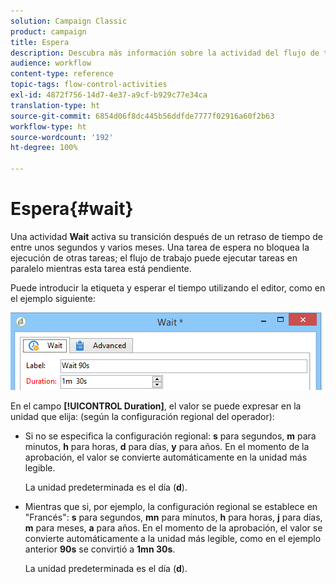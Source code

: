 ```yaml
---
solution: Campaign Classic
product: campaign
title: Espera
description: Descubra más información sobre la actividad del flujo de trabajo Espera
audience: workflow
content-type: reference
topic-tags: flow-control-activities
exl-id: 4872f756-14d7-4e37-a9cf-b929c77e34ca
translation-type: ht
source-git-commit: 6854d06f8dc445b56ddfde7777f02916a60f2b63
workflow-type: ht
source-wordcount: '192'
ht-degree: 100%

---
```


# Espera{#wait}

Una actividad **Wait** activa su transición después de un retraso de tiempo de entre unos segundos y varios meses. Una tarea de espera no bloquea la ejecución de otras tareas; el flujo de trabajo puede ejecutar tareas en paralelo mientras esta tarea está pendiente.

Puede introducir la etiqueta y esperar el tiempo utilizando el editor, como en el ejemplo siguiente:

![](assets/edit_wait.png)

En el campo **[!UICONTROL Duration]**, el valor se puede expresar en la unidad que elija: (según la configuración regional del operador):

* Si no se especifica la configuración regional: **s** para segundos, **m** para minutos, **h** para horas, **d** para días, **y** para años. En el momento de la aprobación, el valor se convierte automáticamente en la unidad más legible.

   La unidad predeterminada es el día (**d**).

* Mientras que si, por ejemplo, la configuración regional se establece en &quot;Francés&quot;: **s** para segundos, **mn** para minutos, **h** para horas, **j** para días, **m** para meses, **a** para años. En el momento de la aprobación, el valor se convierte automáticamente a la unidad más legible, como en el ejemplo anterior **90s** se convirtió a **1mn 30s**.

   La unidad predeterminada es el día (**d**).

